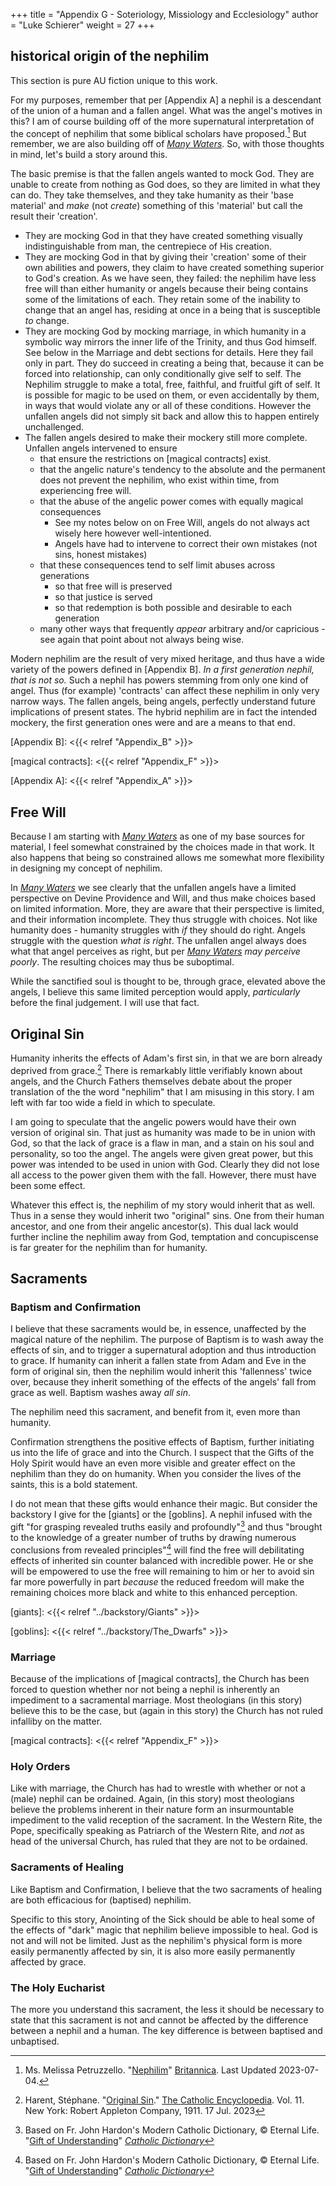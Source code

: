 +++
title = "Appendix G - Soteriology, Missiology and Ecclesiology"
author = "Luke Schierer"
weight = 27
+++

## historical origin of the nephilim

This section is pure AU fiction unique to this work.

For my purposes, remember that per [Appendix A] a nephil is a descendant of the union
of a human and a fallen angel.  What was the angel's motives in this?  I am of course
building off of the more supernatural interpretation of the concept of nephilim that
some biblical scholars have proposed.[^230714-1]  But remember, we are also building off
of _[Many Waters][MW]_.  So, with those thoughts in mind, let's build a story around
this.

The basic premise is that the fallen angels wanted to mock God.  They are unable to
create from nothing as God does, so they are limited in what they can do.  They
take themselves, and they take humanity as their 'base material' and *make* (not
*create*) something of this 'material' but call the result their 'creation'.

* They are mocking God in that they have created something visually indistinguishable
  from man, the centrepiece of His creation.
* They are mocking God in that by giving their 'creation' some of their own abilities
  and powers, they claim to have created something superior to God's creation.  As we
  have seen, they failed: the nephilim have less free will than either humanity or
  angels because their being contains some of the limitations of each. They retain
  some of the inability to change that an angel has, residing at once in a being that
  is susceptible *to* change.
* They are mocking God by mocking marriage, in which humanity in a symbolic way
  mirrors the inner life of the Trinity, and thus God himself.  See below in the
  Marriage and debt sections for details. Here they fail only in part.  They do
  succeed in creating a being that, because it can be forced into relationship,
  can only conditionally give self to self.  The Nephilim struggle to make a total,
  free, faithful, and fruitful gift of self.  It is possible for magic to be used on
  them, or even accidentally by them, in ways that would violate any or all of these
  conditions.  However the unfallen angels did not simply sit back and allow this to
  happen entirely unchallenged.
* The fallen angels desired to make their mockery still more complete.  Unfallen angels
  intervened to ensure
    * that ensure the restrictions on [magical contracts] exist.
    * that the angelic nature's tendency to the absolute and the permanent does not prevent
      the nephilim, who exist within time, from experiencing free will.
    * that the abuse of the angelic power comes with equally magical consequences
      * See my notes below on on Free Will, angels do not always act wisely here however well-intentioned.
      * Angels have had to intervene to correct their own mistakes (not sins, honest mistakes)
    * that these consequences tend to self limit abuses across generations
      * so that free will is preserved
      * so that justice is served
      * so that redemption is both possible and desirable to each generation
    * many other ways that frequently *appear* arbitrary and/or capricious - see again that point about not always being wise.

Modern nephilim are the result of very mixed heritage, and thus have a wide variety 
of the powers defined in [Appendix B].  *In a first generation nephil, that is not 
so.*  Such a nephil has powers stemming from only one kind of angel.  Thus (for example) 
'contracts' can affect these nephilim in only very narrow ways.  The fallen angels, being angels, 
perfectly understand future implications of present states.  The hybrid nephilim are 
in fact the intended mockery, the first generation ones were and are a means to that end.

[Appendix B]: <{{< relref "Appendix_B" >}}>

[magical contracts]: <{{< relref "Appendix_F" >}}>

[^230714-1]: Ms. Melissa Petruzzello. "[Nephilim]" [Britannica]. Last Updated 2023-07-04.

[Nephilim]: <https://www.britannica.com/topic/Nephilim>

[Britannica]: <https://www.britannica.com>

[Appendix A]: <{{< relref "Appendix_A" >}}>

[MW]: <https://en.wikipedia.org/wiki/Many_Waters>



## Free Will

Because I am starting with _[Many Waters][MW]_ as one of my base sources for material, I feel somewhat
constrained by the choices made in that work.  It also happens that being so constrained allows me
somewhat more flexibility in designing my concept of nephilim.  

In _[Many Waters][MW]_ we see clearly that the unfallen angels have a limited perspective on Devine
Providence and Will, and thus make choices based on limited information.  More, they are aware
that their perspective is limited, and their information incomplete.  They thus struggle with
choices.  Not like humanity does - humanity struggles with _if_ they should do right.  Angels
struggle with the question *what is right*.  The unfallen angel always does what that angel
perceives as right, but per _[Many Waters][MW]_ *may perceive poorly*.  The resulting choices may
thus be suboptimal.

While the sanctified soul is thought to be, through grace, elevated above the angels, I believe
this same limited perception would apply, *particularly* before the final judgement.  I will use
that fact.

[MW]: <https://en.wikipedia.org/wiki/Many_Waters>

## Original Sin

Humanity inherits the effects of Adam's first sin, in that we are born already deprived from 
grace.[^230717-1]  There is remarkably little verifiably known about angels, and the Church
Fathers themselves debate about the proper translation of the the word "nephilim" that I am
misusing in this story.  I am left with far too wide a field in which to speculate.

I am going to speculate that the angelic powers would have their own version of original sin.
That just as humanity was made to be in union with God, so that the lack of grace is a flaw in
man, and a stain on his soul and personality, so too the angel.  The angels were given great 
power, but this power was intended to be used in union with God.  Clearly they did not lose
all access to the power given them with the fall.  However, there must have been some effect.

Whatever this effect is, the nephilim of my story would inherit that as well.  Thus in
a sense they would inherit two "original" sins.  One from their human ancestor, and one from
their angelic ancestor(s).  This dual lack would further incline the nephilim away from God, 
temptation and concupiscense is far greater for the nephilim than for humanity.  

[^230717-1]: Harent, Stéphane. "[Original Sin](http://www.newadvent.org/cathen/11312a.htm)." [The Catholic Encyclopedia](https://www.newadvent.org/cathen/). Vol. 11. New York: Robert Appleton Company, 1911. 17 Jul. 2023 

## Sacraments

### Baptism and Confirmation

I believe that these sacraments would be, in essence, unaffected by the
magical nature of the nephilim.  The purpose of Baptism is to wash away
the effects of sin, and to trigger a supernatural adoption and thus
introduction to grace.  If humanity can inherit a fallen state from Adam
and Eve in the form of original sin, then the nephilim would inherit this
'fallenness' twice over, because they inherit something of the effects of
the angels' fall from grace as well.  Baptism washes away *all sin*.

The nephilim need this sacrament, and benefit from it, even more than humanity.

Confirmation strengthens the positive effects of Baptism, further initiating
us into the life of grace and into the Church.  I suspect that the Gifts of
the Holy Spirit would have an even more visible and greater effect on the
nephilim than they do on humanity.  When you consider the lives of the saints,
this is a bold statement.

I do not mean that these gifts would enhance their magic.  But consider the
backstory I give for the [giants] or the [goblins].  A nephil infused with
the gift "for grasping revealed truths easily and profoundly"[^230714-2] and
thus "brought to the knowledge of a greater number of truths by drawing
numerous conclusions from revealed principles"[^230714-3] will find the free
will debilitating effects of inherited sin counter balanced with incredible
power.  He or she will be empowered to use the free will remaining to him
or her to avoid sin far more powerfully in part *because* the reduced
freedom will make the remaining choices more black and white to this enhanced
perception.

[giants]: <{{< relref "../backstory/Giants" >}}>

[goblins]: <{{< relref "../backstory/The_Dwarfs" >}}>

[^230714-2]: Based on Fr. John Hardon's Modern Catholic Dictionary, © Eternal Life. "[Gift of Understanding]" _[Catholic Dictionary]_

[^230714-3]: Based on Fr. John Hardon's Modern Catholic Dictionary, © Eternal Life. "[Gift of Understanding]" _[Catholic Dictionary]_

[Gift of Understanding]: <https://www.catholicculture.org/culture/library/dictionary/index.cfm?id=33738>

[Catholic Dictionary]: <https://www.catholicculture.org/culture/library/dictionary/index.cf>

### Marriage

Because of the implications of [magical contracts], the Church has been forced
to question whether nor not being a nephil is inherently an impediment to a
sacramental marriage.  Most theologians (in this story) believe this to be the
case, but (again in this story) the Church has not ruled infalliby on the matter.

[magical contracts]: <{{< relref "Appendix_F" >}}>

### Holy Orders

Like with marriage, the Church has had to wrestle with whether or not a
(male) nephil can be ordained.  Again, (in this story) most theologians
believe the problems inherent in their nature form an insurmountable
impediment to the valid reception of the sacrament.  In the Western Rite,
the Pope, specifically speaking as Patriarch of the Western Rite, and *not*
as head of the universal Church, has ruled that they are not to be ordained.

### Sacraments of Healing

Like Baptism and Confirmation, I believe that the two sacraments of healing
are both efficacious for (baptised) nephilim.

Specific to this story, Anointing of the Sick should be able to heal some
of the effects of "dark" magic that nephilim believe impossible to heal.  God
is not and will not be limited.  Just as the nephilim's physical form is
more easily permanently affected by sin, it is also more easily permanently
affected by grace.

### The Holy Eucharist

The more you understand this sacrament, the less it should be necessary to
state that this sacrament is not and cannot be affected by the difference
between a nephil and a human.  The key difference is between baptised and
unbaptised. 
